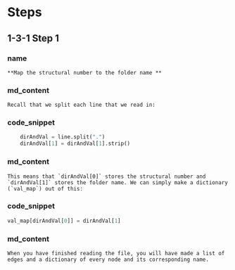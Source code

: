 <!--title={Parsing the File: Matching Storing the Name Explained}-->

<!--badges={Python:22,Algorithms:11}-->

<!--concepts={directedGraphs, introToGraphs, useOfGraphs}-->

# Steps

## 1-3-1 Step 1

### name

```
**Map the structural number to the folder name **
```

### md_content

```
Recall that we split each line that we read in:
```

### code_snippet

```python
	dirAndVal = line.split(".")
	dirAndVal[1] = dirAndVal[1].strip()
```

### md_content

```
This means that `dirAndVal[0]` stores the structural number and `dirAndVal[1]` stores the folder name. We can simply make a dictionary (`val_map`) out of this: 
```

### code_snippet

```python
val_map[dirAndVal[0]] = dirAndVal[1]
```

### md_content

```
When you have finished reading the file, you will have made a list of edges and a dictionary of every node and its corresponding name.
```
